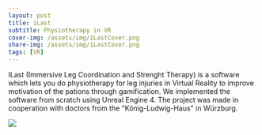 ```yaml
---
layout: post
title: iLast
subtitle: Physiotherapy in VR
cover-img: /assets/img/iLastCover.png
share-img: /assets/img/iLastCover.png
tags: [VR]
---
```


ILast (Immersive Leg Coordination and Strenght Therapy) is a software which lets you do physiotherapy for leg injuries in Virtual Reality to improve motivation of the pations through gamification. We implemented the software from scratch using Unreal Engine 4. The project was made in cooperation with doctors from the "König-Ludwig-Haus" in Würzburg.

![](/assets/img/Project_ILast.png)


